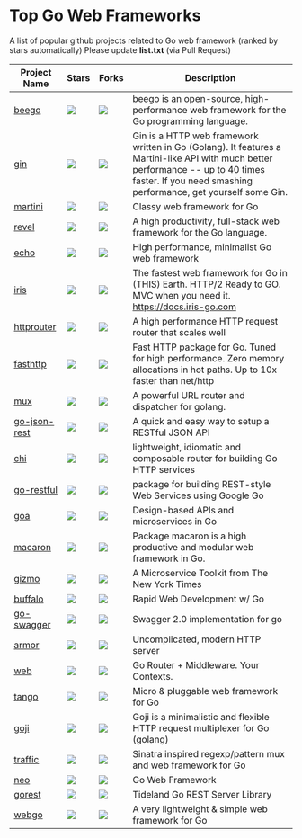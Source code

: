 # Top Go Web Frameworks
A list of popular github projects related to Go web framework (ranked by stars automatically)
Please update **list.txt** (via Pull Request)

| Project Name | Stars | Forks | Description |
| ------------ | ----- | ----- | ----------- |
| [beego](https://github.com/astaxie/beego) | <img src="http://alpha-wong.duckdns.org/info/astaxie/beego/star"/> | <img src="http://alpha-wong.duckdns.org/info/astaxie/beego/fork"/> | beego is an open-source, high-performance web framework for the Go programming language. |
| [gin](https://github.com/gin-gonic/gin) | <img src="http://alpha-wong.duckdns.org/info/gin-gonic/gin/star"/> | <img src="http://alpha-wong.duckdns.org/info/gin-gonic/gin/fork"/> | Gin is a HTTP web framework written in Go (Golang). It features a Martini-like API with much better performance -- up to 40 times faster. If you need smashing performance, get yourself some Gin. |
| [martini](https://github.com/go-martini/martini) | <img src="http://alpha-wong.duckdns.org/info/go-martini/martini/star"/> | <img src="http://alpha-wong.duckdns.org/info/go-martini/martini/fork"/> | Classy web framework for Go |
| [revel](https://github.com/revel/revel) | <img src="http://alpha-wong.duckdns.org/info/revel/revel/star"/> | <img src="http://alpha-wong.duckdns.org/info/revel/revel/fork"/> | A high productivity, full-stack web framework for the Go language. |
| [echo](https://github.com/labstack/echo) | <img src="http://alpha-wong.duckdns.org/info/labstack/echo/star"/> | <img src="http://alpha-wong.duckdns.org/info/labstack/echo/fork"/> | High performance, minimalist Go web framework |
| [iris](https://github.com/kataras/iris) | <img src="http://alpha-wong.duckdns.org/info/kataras/iris/star"/> | <img src="http://alpha-wong.duckdns.org/info/kataras/iris/fork"/> | The fastest web framework for Go in (THIS) Earth. HTTP/2 Ready to GO. MVC when you need it. https://docs.iris-go.com |
| [httprouter](https://github.com/julienschmidt/httprouter) | <img src="http://alpha-wong.duckdns.org/info/julienschmidt/httprouter/star"/> | <img src="http://alpha-wong.duckdns.org/info/julienschmidt/httprouter/fork"/> | A high performance HTTP request router that scales well |
| [fasthttp](https://github.com/valyala/fasthttp) | <img src="http://alpha-wong.duckdns.org/info/valyala/fasthttp/star"/> | <img src="http://alpha-wong.duckdns.org/info/valyala/fasthttp/fork"/> | Fast HTTP package for Go. Tuned for high performance. Zero memory allocations in hot paths. Up to 10x faster than net/http |
| [mux](https://github.com/gorilla/mux) | <img src="http://alpha-wong.duckdns.org/info/gorilla/mux/star"/> | <img src="http://alpha-wong.duckdns.org/info/gorilla/mux/fork"/> | A powerful URL router and dispatcher for golang. |
| [go-json-rest](https://github.com/ant0ine/go-json-rest) | <img src="http://alpha-wong.duckdns.org/info/ant0ine/go-json-rest/star"/> | <img src="http://alpha-wong.duckdns.org/info/ant0ine/go-json-rest/fork"/> | A quick and easy way to setup a RESTful JSON API |
| [chi](https://github.com/go-chi/chi) | <img src="http://alpha-wong.duckdns.org/info/go-chi/chi/star"/> | <img src="http://alpha-wong.duckdns.org/info/go-chi/chi/fork"/> | lightweight, idiomatic and composable router for building Go HTTP services |
| [go-restful](https://github.com/emicklei/go-restful) | <img src="http://alpha-wong.duckdns.org/info/emicklei/go-restful/star"/> | <img src="http://alpha-wong.duckdns.org/info/emicklei/go-restful/fork"/> | package for building REST-style Web Services using Google Go |
| [goa](https://github.com/goadesign/goa) | <img src="http://alpha-wong.duckdns.org/info/goadesign/goa/star"/> | <img src="http://alpha-wong.duckdns.org/info/goadesign/goa/fork"/> | Design-based APIs and microservices in Go |
| [macaron](https://github.com/go-macaron/macaron) | <img src="http://alpha-wong.duckdns.org/info/go-macaron/macaron/star"/> | <img src="http://alpha-wong.duckdns.org/info/go-macaron/macaron/fork"/> | Package macaron is a high productive and modular web framework in Go. |
| [gizmo](https://github.com/NYTimes/gizmo) | <img src="http://alpha-wong.duckdns.org/info/NYTimes/gizmo/star"/> | <img src="http://alpha-wong.duckdns.org/info/NYTimes/gizmo/fork"/> | A Microservice Toolkit from The New York Times |
| [buffalo](https://github.com/gobuffalo/buffalo) | <img src="http://alpha-wong.duckdns.org/info/gobuffalo/buffalo/star"/> | <img src="http://alpha-wong.duckdns.org/info/gobuffalo/buffalo/fork"/> | Rapid Web Development w/ Go |
| [go-swagger](https://github.com/go-swagger/go-swagger) | <img src="http://alpha-wong.duckdns.org/info/go-swagger/go-swagger/star"/> | <img src="http://alpha-wong.duckdns.org/info/go-swagger/go-swagger/fork"/> | Swagger 2.0 implementation for go |
| [armor](https://github.com/labstack/armor) | <img src="http://alpha-wong.duckdns.org/info/labstack/armor/star"/> | <img src="http://alpha-wong.duckdns.org/info/labstack/armor/fork"/> | Uncomplicated, modern HTTP server |
| [web](https://github.com/gocraft/web) | <img src="http://alpha-wong.duckdns.org/info/gocraft/web/star"/> | <img src="http://alpha-wong.duckdns.org/info/gocraft/web/fork"/> | Go Router + Middleware. Your Contexts. |
| [tango](https://github.com/lunny/tango) | <img src="http://alpha-wong.duckdns.org/info/lunny/tango/star"/> | <img src="http://alpha-wong.duckdns.org/info/lunny/tango/fork"/> | Micro & pluggable web framework for Go |
| [goji](https://github.com/goji/goji) | <img src="http://alpha-wong.duckdns.org/info/goji/goji/star"/> | <img src="http://alpha-wong.duckdns.org/info/goji/goji/fork"/> | Goji is a minimalistic and flexible HTTP request multiplexer for Go (golang) |
| [traffic](https://github.com/pilu/traffic) | <img src="http://alpha-wong.duckdns.org/info/pilu/traffic/star"/>| <img src="http://alpha-wong.duckdns.org/info/pilu/traffic/fork"/> | Sinatra inspired regexp/pattern mux and web framework for Go |
| [neo](https://github.com/ivpusic/neo) | <img src="http://alpha-wong.duckdns.org/info/ivpusic/neo/star"/> | <img src="http://alpha-wong.duckdns.org/info/ivpusic/neo/fork"/> | Go Web Framework |
| [gorest](https://github.com/tideland/gorest) | <img src="http://alpha-wong.duckdns.org/info/tideland/gorest/star"/> | <img src="http://alpha-wong.duckdns.org/info/tideland/gorest/fork"/> | Tideland Go REST Server Library |
| [webgo](https://github.com/bnkamalesh/webgo) | <img src="http://alpha-wong.duckdns.org/info/bnkamalesh/webgo/star"/> | <img src="http://alpha-wong.duckdns.org/info/bnkamalesh/webgo/fork"/> | A very lightweight & simple web framework for Go |

